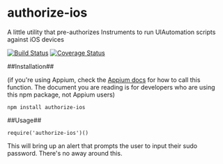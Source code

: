 
# authorize-ios

A little utility that pre-authorizes Instruments to run UIAutomation scripts against iOS devices

[![Build Status](https://travis-ci.org/appium/authorize-ios.svg)](https://travis-ci.org/appium/authorize-ios)
[![Coverage Status](https://coveralls.io/repos/appium/authorize-ios/badge.svg?branch=master&service=github)](https://coveralls.io/github/appium/authorize-ios?branch=master)

##Installation##

(if you're using Appium, check the [Appium docs](https://github.com/appium/appium/blob/master/docs/en/drivers/ios-uiautomation.md#simulator-setup) for how to call this function. The document you are reading is for developers who are using this npm package, not Appium users)

`npm install authorize-ios`

##Usage##

`require('authorize-ios')()`

This will bring up an alert that prompts the user to input their sudo password. There's no away around this.
